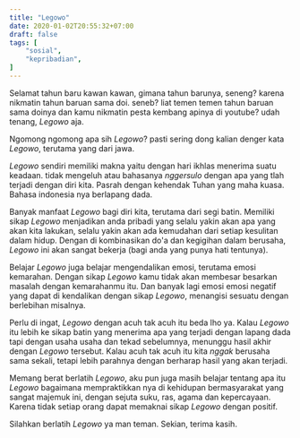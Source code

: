 ```yaml
---
title: "Legowo"
date: 2020-01-02T20:55:32+07:00
draft: false
tags: [
    "sosial",
    "kepribadian",
]
---
```


Selamat tahun baru kawan kawan, gimana tahun barunya, seneng? karena nikmatin tahun baruan sama doi. seneb? liat temen temen tahun baruan sama doinya dan kamu nikmatin pesta kembang apinya di youtube? udah tenang, *Legowo* aja.

Ngomong ngomong apa sih *Legowo*? pasti sering dong kalian denger kata *Legowo*, terutama yang dari jawa.

*Legowo* sendiri memiliki makna yaitu dengan hari ikhlas menerima suatu keadaan. tidak mengeluh atau bahasanya *nggersulo* dengan apa yang tlah terjadi dengan diri kita. Pasrah dengan kehendak Tuhan yang maha kuasa. Bahasa indonesia nya berlapang dada.

Banyak manfaat *Legowo* bagi diri kita, terutama dari segi batin. Memiliki sikap *Legowo* menjadikan anda pribadi yang selalu yakin akan apa yang akan kita lakukan, selalu yakin akan ada kemudahan dari setiap kesulitan dalam hidup. Dengan di kombinasikan do'a dan kegigihan dalam berusaha, *Legowo* ini akan sangat bekerja (bagi anda yang punya hati tentunya).

Belajar *Legowo* juga belajar mengendalikan emosi, terutama emosi kemarahan. Dengan sikap *Legowo* kamu tidak akan membesar besarkan masalah dengan kemarahanmu itu. Dan banyak lagi emosi emosi negatif yang dapat di kendalikan dengan sikap *Legowo*, menangisi sesuatu dengan berlebihan misalnya.

Perlu di ingat, *Legowo* dengan acuh tak acuh itu beda lho ya. Kalau *Legowo* itu lebih ke sikap batin yang menerima apa yang terjadi dengan lapang dada tapi dengan usaha usaha dan tekad sebelumnya, menunggu hasil akhir dengan *Legowo* tersebut. Kalau acuh tak acuh itu kita *nggak* berusaha sama sekali, tetapi lebih parahnya dengan berharap hasil yang akan terjadi.

Memang berat berlatih *Legowo*, aku pun juga masih belajar tentang apa itu *Legowo* bagaimana mempraktikkan nya di kehidupan bermasyarakat yang sangat majemuk ini, dengan sejuta suku, ras, agama dan kepercayaan. Karena tidak setiap orang dapat memaknai sikap *Legowo* dengan positif.

Silahkan berlatih *Legowo* ya man teman. Sekian, terima kasih.